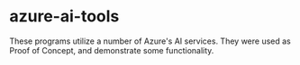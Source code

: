 # azure-ai-tools
These programs utilize a number of Azure's AI services. They were used as Proof of Concept, and demonstrate some functionality. 
